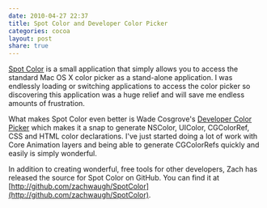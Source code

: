 ```yaml
---
date: 2010-04-27 22:37
title: Spot Color and Developer Color Picker
categories: cocoa
layout: post
share: true
---
```


[Spot Color](http://zachwaugh.com/spotcolor/) is a small application that simply allows you to access the standard Mac OS X color picker as a stand-alone application. I was endlessly loading or switching applications to access the color picker so discovering this application was a huge relief and will save me endless amounts of frustration.

What makes Spot Color even better is Wade Cosgrove's [Developer Color Picker](http://www.panic.com/~wade/picker/) which makes it a snap to generate NSColor, UIColor, CGColorRef, CSS and HTML color declarations. I've just started doing a lot of work with Core Animation layers and being able to generate CGColorRefs quickly and easily is simply wonderful.

In addition to creating wonderful, free tools for other developers, Zach has released the source for Spot Color on GitHub. You can find it at [http://github.com/zachwaugh/SpotColor](http://github.com/zachwaugh/SpotColor).
